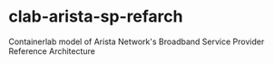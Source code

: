 # clab-arista-sp-refarch
Containerlab model of Arista Network's Broadband Service Provider Reference Architecture
